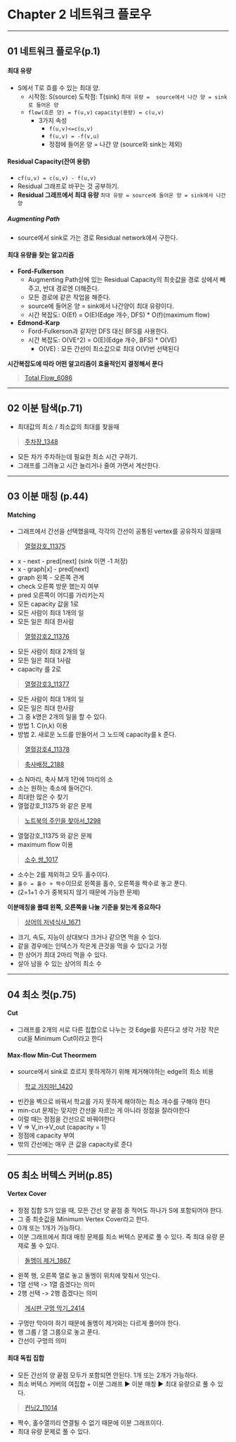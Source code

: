 # Chapter 2 네트워크 플로우
---
## 01 네트워크 플로우(p.1)

#### 최대 유량

- S에서 T로 흐를 수 있는 최대 양.
  - 시작점: S(source)
도착점: T(sink)
`최대 유량 =  source에서 나간 양 = sink로 들어온 양`
  - `flow(흐른 양) = f(u,v)`
`capacity(용량) = c(u,v)`
    - 3가지 속성
      - `f(u,v)<=c(u,v)`
      - `f(u,v) = -f(v,u)`
      - 정점에 들어온 양 = 나간 양 (source와 sink는 제외)

#### Residual Capacity(잔여 용량)

- `cf(u,v) = c(u,v) - f(u,v)`
- Residual 그래프로 바꾸는 것 공부하기.
- **Residual 그래프에서 최대 유량**
`최대 유량 = source에 들어온 양 = sink에서 나간 양`

##### Augmenting Path

- source에서 sink로 가는 경로 Residual network에서 구한다.
#### 최대 유량을 찾는 알고리즘

- **Ford-Fulkerson**
  - Augmenting Path상에 있는 Residual Capacity의 최솟값을 경로 상에서 빼주고, 반대 경로엔 더해준다.
  - 모든 경로에 같은 작업을 해준다.
  - source에 들어온 양 = sink에서 나간양이 최대 유량이다.
  - 시간 복잡도: O(Ef) = O(E)(Edge 개수, DFS) * O(f)(maximum flow)
- **Edmond-Karp**
  - Ford-Fulkerson과 같지만 DFS 대신 BFS를 사용한다.
  - 시간 복잡도: O(VE^2) = O(E)(Edge 개수, BFS) * O(VE)
    - O(VE) : 모든 간선이 최소값으로 최대 O(V)번 선택된다

**시간복잡도에 따라 어떤 알고리즘이 효율적인지 결정해서 푼다**
>[Total Flow_6086](http://icpc.me/6086)

---
## 02 이분 탐색(p.71)

- 최대값의 최소 / 최소값의 최대를 찾을때
>[주차장_1348](http://icpc.me/1348)
- 모든 차가 주차하는데 필요한 최소 시간 구하기.
 - 그래프를 그려놓고 시간 늘리거나 줄여 가면서 계산한다.

---
## 03 이분 매칭 (p.44)

#### Matching

- 그래프에서 간선을 선택했을때, 각각의 간선이 공통된 vertex를 공유하지 않을때

>[열혈강호_11375](http://icpc.me/11375)
- x - next - pred[next] (sink 이면 -1 저장)
- x - graph[x] - pred[next]
- graph 왼쪽 - 오른쪽 관계
- check 오른쪽 방문 했는지 여부
- pred 오른쪽이 어디를 가리키는지
- 모든 capacity 값을 1로
- 모든 사람이 최대 1개의 일
- 모든 일은 최대 한사람

>[열혈강호2_11376](http://icpc.me/11376)
- 모든 사람이 최대 2개의 일
- 모든 일은 최대 1사람
- capacity 를 2로

>[열혈강호3_11377](http://icpc.me/11377)
- 모든 사람이 최대 1개의 일
- 모든 일은 최대 한사람
- 그 중 k명은 2개의 일을 할 수 있다.
- 방법 1. C(n,k) 이용
- 방법 2. 새로운 노드를 만들어서 그 노드에 capacity를 k 준다.

>[열혈강호4_11378](http://icpc.me/11378)

>[축사배정_2188](http://icpc.me/2188)
- 소 N마리, 축사 M개 1칸에 1마리의 소
- 소는 원하는 축소에 들어간다.
- 최대한 많은 수 찾기
- 열혈강호_11375 와 같은 문제

>[노트북의 주인을 찾아서_1298](http://icpc.me/1298)
- 열혈강호_11375 와 같은 문제
- maximum flow 이용

>[소수 쌍_1017](http://icpc.me/1017)
- 소수는 2를 제외하고 모두 홀수이다.
- `홀수 = 홀수 + 짝수`이므로 왼쪽을 홀수, 오른쪽을 짝수로 놓고 푼다.
- (2=1+1 수가 중복되지 않기 때문에 가능한 문제)

**이분매칭을 풀떄 왼쪽, 오른쪽을 나눌 기준을 찾는게 중요하다**

>[상어의 저녁식사_1671](http://icpc.me/1671)
- 크기, 속도, 지능이 상대보다 크거나 같으면 먹을 수 있다.
- 같을 경우에는 인덱스가 작은게 큰것을 먹을 수 있다고 가정
- 한 상어가 최대 2마리 먹을 수 있다.
- 살아 남을 수 있는 상어의 최소 수

---
## 04 최소 컷(p.75)

#### Cut

- 그래프를 2개의 서로 다른 집합으로 나누는 것
Edge를 자른다고 생각
가장 작은 cut을 Minimum Cut이라고 한다
#### Max-flow Min-Cut Theormem

- source에서 sink로 흐르지 못하게하기 위해 제거해야하는 edge의 최소 비용

>[학교 가지마!_1420](http://icpc.me/1420)
- 빈칸을 벽으로 바꿔서 학교를 가지 못하게 해야하는 최소 개수를 구해야 한다
- min-cut 문제는 맞지만 간선을 자르는 게 아니라 정점을 잘라야한다
- 이럴 때는 정점을 간선으로 바꿔야한다
- V => V_in->V_out (capacity = 1)
- 정점에 capacity 부여
- 밖의 간선에는 매우 큰 값을 capacity로 준다

---
## 05 최소 버텍스 커버(p.85)

#### Vertex Cover

- 정점 집합 S가 있을 때, 모든 간선 양 끝점 중 적어도 하나가 S에 포함되어야 한다.
- 그 중 최솟값을 Minimum Vertex Cover라고 한다.
- 0개 또는 1개가 가능하다.
- 이분 그래프에서 최대 매칭 문제를 최소 버텍스 문제로 풀 수 있다.
즉 최대 유량 문제로 풀 수 있다.

>[돌멩이 제거_1867](http://icpc.me/1867)
- 왼쪽 행, 오른쪽 열로 놓고 돌멩이 위치에 맞춰서 잇는다.
- 1열 선택 -> 1열 줍겠다는 의미
- 2행 선택 -> 2행 줍겠다는 의미

>[게시판 구멍 막기_2414](http://icpc.me/2414)
- 구멍만 막아야 하기 때문에 돌멩이 제거와는 다르게 풀어야 한다.
- 행 그룹 / 열 그룹으로 놓고 푼다.
- 간선이 구멍의 의미

#### 최대 독립 집합

- 모든 간선의 양 끝점 모두가 포함되면 안된다. 1개 또는 2개가 가능하다.
- 최소 버텍스 커버의 여집합 + 이분 그래프 ▶ 이분 매칭 ▶ 최대 유량으로 풀 수 있다.
>[컨닝2_11014](http://icpc.me/11014)
- 짝수, 홀수열끼리 연결될 수 없기 때문에 이분 그래프이다.
- 최대 유량 문제로 풀 수 있다.
